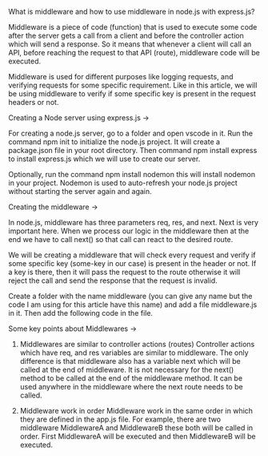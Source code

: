What is middleware and how to use middleware in node.js with express.js?

Middleware is a piece of code (function) that is used to execute some code after the server gets a call from a client and before the controller action which will send a response. So it means that whenever a client will call an API, before reaching the request to that API (route), middleware code will be executed.

Middleware is used for different purposes like logging requests, and verifying requests for some specific requirement. Like in this article, we will be using middleware to verify if some specific key is present in the request headers or not.


Creating a Node server using express.js ->

For creating a node.js server, go to a folder and open vscode in it. Run the command npm init to initialize the node.js project. It will create a package.json file in your root directory. Then command npm install express to install express.js which we will use to create our server. 

Optionally, run the command npm install nodemon this will install nodemon in your project. Nodemon is used to auto-refresh your node.js project without starting the server again and again. 


Creating the middleware ->

In node.js, middleware has three parameters req, res, and next. Next is very important here. When we process our logic in the middleware then at the end we have to call next() so that call can react to the desired route.

We will be creating a middleware that will check every request and verify if some specific key (some-key in our case) is present in the header or not. If a key is there, then it will pass the request to the route otherwise it will reject the call and send the response that the request is invalid.

Create a folder with the name middleware (you can give any name but the code I am using for this article have this name) and add a file middleware.js in it. Then add the following code in the file.


Some key points about Middlewares ->

1. Middlewares are similar to controller actions (routes)
Controller actions which have req, and res variables are similar to middleware. The only difference is that middleware also has a variable next which will be called at the end of middleware. It is not necessary for the next() method to be called at the end of the middleware method. It can be used anywhere in the middleware where the next route needs to be called.

2. Middleware work in order
Middleware work in the same order in which they are defined in the app.js file. For example, there are two middleware MiddlewareA and MiddlewareB these both will be called in order. First MiddlewareA will be executed and then MiddlewareB will be executed.
